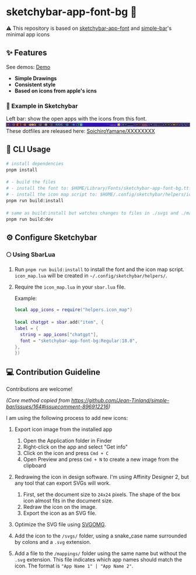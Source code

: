 # sketchybar-app-font-bg 🧉

 ⚠️ This repository is based on [sketchybar-app-font](https://github.com/kvndrsslr/sketchybar-app-font) and [simple-bar](https://github.com/Jean-Tinland/simple-bar)'s minimal app icons

## ✨ Features

See demos: [Demo](https://soichiroyamane.github.io/sketchybar-app-font-bg/)

- **Simple Drawings**
- **Consistent style**
- **Based on icons from apple's icns**

### 🍹 Example in Sketchybar

Left bar: show the open apps with the icons from this font.
![Example](./img/example_icons.jpg)
These dotfiles are released here: [SoichiroYamane/XXXXXXXX]()

## 🚀 CLI Usage

```bash
# install dependencies
pnpm install

# - build the files
# - install the font to: $HOME/Library/Fonts/sketchybar-app-font-bg.ttf
# - install the icon map script to: $HOME/.config/sketchybar/helpers/icon_map.lua
pnpm run build:install 

# same as build:install but watches changes to files in ./svgs and ./mappings and refires
pnpm run build:dev
```

## ⚙️ Configure Sketchybar

### 🌕 Using SbarLua

1. Run `pnpm run build:install` to install the font and the icon map script. `icon_map.lua` will be created in `~/.config/sketchybar/helpers/`.
2. Require the `icon_map.lua` in your `sbar.lua` file.

    Example:

    ```lua
    local app_icons = require("helpers.icon_map")

    local chatgpt = sbar.add("item", {
    label = {
      string = app_icons["chatgpt"],
      font = "sketchybar-app-font-bg:Regular:18.0",
    },
    })
    ```

## 💻 Contribution Guideline

Contributions are welcome!

*(Core method copied from <https://github.com/Jean-Tinland/simple-bar/issues/164#issuecomment-896912216>)*

I am using the following process to add new icons:

1. Export icon image from the installed app

   1. Open the Application folder in Finder
   2. Right-click on the app and select "Get info"
   3. Click on the icon and press `Cmd + C`
   4. Open Preview and press `Cmd + N` to create a new image from the clipboard

2. Redrawing the icon in design software. I'm using Affinity Designer 2, but any tool that can export SVGs will work.

    1. First, set the document size to `24x24` pixels. The shape of the box icon almost fits in the document size.
    2. Redraw the icon on the image.
    3. Export the icon as an SVG file.
3. Optimize the SVG file using [SVGOMG](https://jakearchibald.github.io/svgomg/).
4. Add the icon to the `/svgs/` folder, using a snake_case name surrounded by colons and a `.svg` extension.
5. Add a file to the `/mappings/` folder using the same name but without the `.svg` extension. This file indicates which app names should match the icon. The format is `"App Name 1" | "App Name 2"`.
